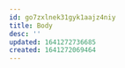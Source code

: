 ```yaml
---
id: go7zxlnek31gyk1aajz4niy
title: Body
desc: ''
updated: 1641272736685
created: 1641272069464
---
```




